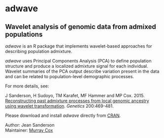 # adwave

## Wavelet analysis of genomic data from admixed populations

*adwave* is an R package that implements wavelet-based approaches for describing population admixture.

*adwave* uses Principal Components Analysis (PCA) to define population structure and produce a localized admixture signal for each individual. Wavelet summaries of the PCA output describe variation present in the data and can be related to population-level demographic processes. 

For more details, see: 

J Sanderson, H Sudoyo, TM Karafet, MF Hammer and MP Cox. 2015. [Reconstructing past admixture processes from local genomic ancestry using wavelet transformation](https://doi.org/10.1534/genetics.115.176842). *Genetics* 200:469-481.

Please download and install *adwave* directly from [CRAN](https://cran.r-project.org/web/packages/adwave/index.html).

Author: Jean Sanderson<br>
Maintainer: [Murray Cox](https://www.genomicus.com)
